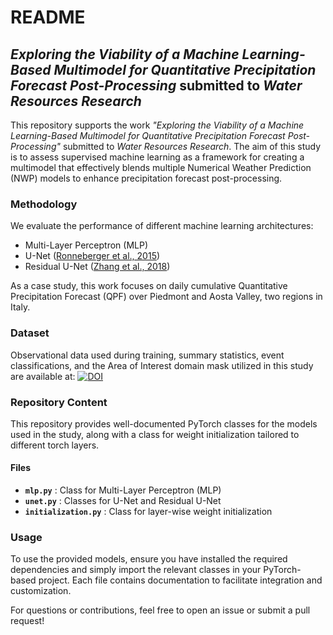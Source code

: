 # README

## *Exploring the Viability of a Machine Learning-Based Multimodel for Quantitative Precipitation Forecast Post-Processing* submitted to *Water Resources Research*

This repository supports the work *"Exploring the Viability of a Machine Learning-Based Multimodel for Quantitative Precipitation Forecast Post-Processing"* submitted to *Water Resources Research*. The aim of this study is to assess supervised machine learning as a framework for creating a multimodel that effectively blends multiple Numerical Weather Prediction (NWP) models to enhance precipitation forecast post-processing.

### Methodology
We evaluate the performance of different machine learning architectures:
- Multi-Layer Perceptron (MLP)
- U-Net ([Ronneberger et al., 2015](https://arxiv.org/abs/1505.04597))
- Residual U-Net ([Zhang et al., 2018](https://doi.org/10.1109/TMI.2018.2832618))

As a case study, this work focuses on daily cumulative Quantitative Precipitation Forecast (QPF) over Piedmont and Aosta Valley, two regions in Italy.

### Dataset
Observational data used during training, summary statistics, event classifications, and the Area of Interest domain mask utilized in this study are available at:
[![DOI](https://zenodo.org/badge/DOI/10.5281/zenodo.14923826.svg)](https://doi.org/10.5281/zenodo.14923826)

### Repository Content
This repository provides well-documented PyTorch classes for the models used in the study, along with a class for weight initialization tailored to different torch layers.

#### Files
- **`mlp.py`** : Class for Multi-Layer Perceptron (MLP)
- **`unet.py`** : Classes for U-Net and Residual U-Net
- **`initialization.py`** : Class for layer-wise weight initialization

### Usage
To use the provided models, ensure you have installed the required dependencies and simply import the relevant classes in your PyTorch-based project. Each file contains documentation to facilitate integration and customization.

For questions or contributions, feel free to open an issue or submit a pull request!
